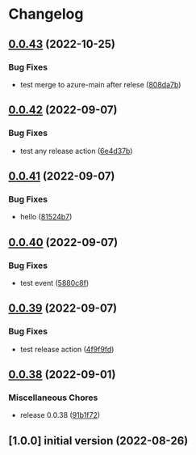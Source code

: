 # Changelog

## [0.0.43](https://github.com/marat-a-heads/test-action/compare/v0.0.42...v0.0.43) (2022-10-25)


### Bug Fixes

* test merge to azure-main after relese ([808da7b](https://github.com/marat-a-heads/test-action/commit/808da7bf247219341736fc8467df1190138ec976))

## [0.0.42](https://github.com/marat-a-heads/test-action/compare/v0.0.41...v0.0.42) (2022-09-07)


### Bug Fixes

* test any release action ([6e4d37b](https://github.com/marat-a-heads/test-action/commit/6e4d37bf31f8f92a8a7fff09b760775b6ef8ecfd))

## [0.0.41](https://github.com/marat-a-heads/test-action/compare/v0.0.40...v0.0.41) (2022-09-07)


### Bug Fixes

* hello ([81524b7](https://github.com/marat-a-heads/test-action/commit/81524b7895dfefe2f4adabadcff743e3c60ae4f7))

## [0.0.40](https://github.com/marat-a-heads/test-action/compare/v0.0.39...v0.0.40) (2022-09-07)


### Bug Fixes

* test event ([5880c8f](https://github.com/marat-a-heads/test-action/commit/5880c8fd8bef8a29c26252ac1d6449037cd71e3b))

## [0.0.39](https://github.com/marat-a-heads/test-action/compare/v0.0.38...v0.0.39) (2022-09-07)


### Bug Fixes

* test release action ([4f9f9fd](https://github.com/marat-a-heads/test-action/commit/4f9f9fd9767a701c93050b781171386cfac2b676))

## [0.0.38](https://github.com/marat-a-heads/test-action/compare/v1.3.0...v0.0.38) (2022-09-01)


### Miscellaneous Chores

* release 0.0.38 ([91b1f72](https://github.com/marat-a-heads/test-action/commit/91b1f72ca3d77887a3d44c511f6412a16e742a2a))

## [1.0.0] initial version (2022-08-26)
